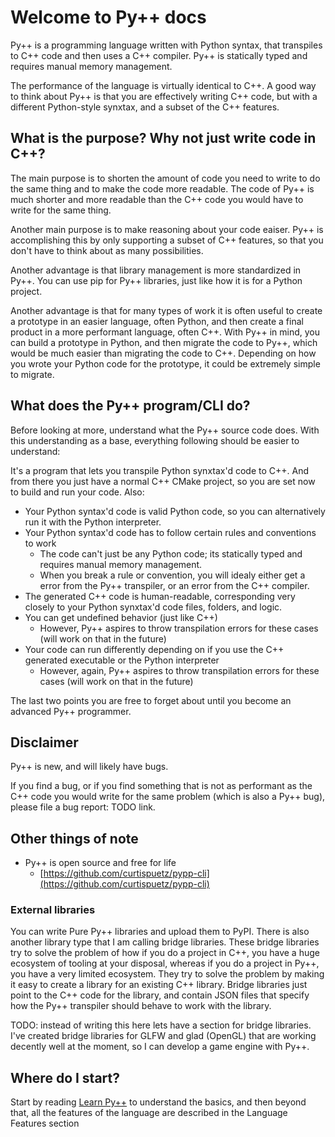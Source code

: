 # Welcome to Py++ docs

Py++ is a programming language written with Python syntax, that transpiles to C++ code and then uses a C++ compiler. Py++ is statically typed and requires manual memory management.

The performance of the language is virtually identical to C++. A good way to think about Py++ is that you are effectively writing C++ code, but with a different Python-style synxtax, and a subset of the C++ features.

## What is the purpose? Why not just write code in C++?

The main purpose is to shorten the amount of code you need to write to do the same thing and to make the code more readable. The code of Py++ is much shorter and more readable than the C++ code you would have to write for the same thing.

Another main purpose is to make reasoning about your code eaiser. Py++ is accomplishing this by only supporting a subset of C++ features, so that you don't have to think about as many possibilities.

Another advantage is that library management is more standardized in Py++. You can use pip for Py++ libraries, just like how it is for a Python project.

Another advantage is that for many types of work it is often useful to create a prototype in an easier language, often Python, and then create a final product in a more performant language, often C++. With Py++ in mind, you can build a prototype in Python, and then migrate the code to Py++, which would be much easier than migrating the code to C++. Depending on how you wrote your Python code for the prototype, it could be extremely simple to migrate.

## What does the Py++ program/CLI do?

Before looking at more, understand what the Py++ source code does. With this understanding as a base, everything following should be easier to understand:

It's a program that lets you transpile Python synxtax'd code to C++. And from there you just have a normal C++ CMake project, so you are set now to build and run your code. Also:
- Your Python syntax'd code is valid Python code, so you can alternatively run it with the Python interpreter. 
- Your Python syntax'd code has to follow certain rules and conventions to work
    - The code can't just be any Python code; its statically typed and requires manual memory management.
    - When you break a rule or convention, you will idealy either get a error from the Py++ transpiler, or an error from the C++ compiler.
- The generated C++ code is human-readable, corresponding very closely to your Python synxtax'd code files, folders, and logic.
- You can get undefined behavior (just like C++)
    - However, Py++ aspires to throw transpilation errors for these cases (will work on that in the future)
- Your code can run differently depending on if you use the C++ generated executable or the Python interpreter
    - However, again, Py++ aspires to throw transpilation errors for these cases (will work on that in the future)

The last two points you are free to forget about until you become an advanced Py++ programmer.


## Disclaimer

Py++ is new, and will likely have bugs. 

If you find a bug, or if you find something that is not as performant as the C++ code you would write for the same problem (which is also a Py++ bug), please file a bug report: TODO link.

## Other things of note

- Py++ is open source and free for life
    - [https://github.com/curtispuetz/pypp-cli](https://github.com/curtispuetz/pypp-cli)

### External libraries

You can write Pure Py++ libraries and upload them to PyPI. There is also another library type that I am calling bridge libraries. These bridge libraries try to solve the problem of how if you do a project in C++, you have a huge ecosystem of tooling at your disposal, whereas if you do a project in Py++, you have a very limited ecosystem. They try to solve the problem by making it easy to create a library for an existing C++ library. Bridge libraries just point to the C++ code for the library, and contain JSON files that specify how the Py++ transpiler should behave to work with the library. 

TODO: instead of writing this here lets have a section for bridge libraries. I've created bridge libraries for GLFW and glad (OpenGL) that are working decently well at the moment, so I can develop a game engine with Py++.

## Where do I start?

Start by reading [Learn Py++](learn_pypp.md) to understand the basics, and then beyond that, all the features of the language are described in the Language Features section